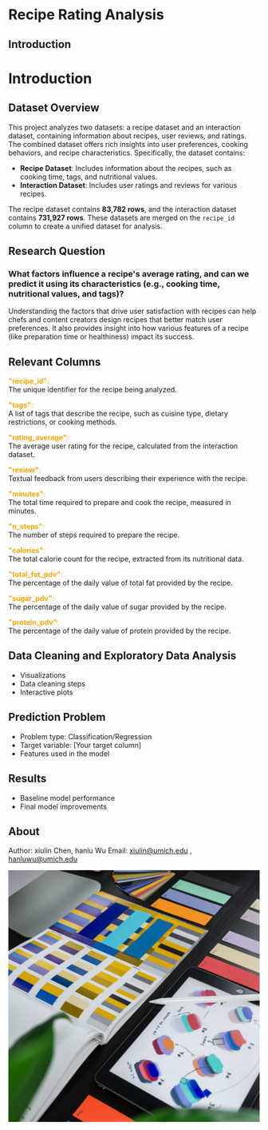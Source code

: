 # Recipe Rating Analysis

## Introduction
# Introduction

## Dataset Overview

This project analyzes two datasets: a recipe dataset and an interaction dataset, containing information about recipes, user reviews, and ratings. The combined dataset offers rich insights into user preferences, cooking behaviors, and recipe characteristics. Specifically, the dataset contains:

- **Recipe Dataset**: Includes information about the recipes, such as cooking time, tags, and nutritional values.
- **Interaction Dataset**: Includes user ratings and reviews for various recipes.

The recipe dataset contains **83,782 rows**, and the interaction dataset contains **731,927 rows**. These datasets are merged on the `recipe_id` column to create a unified dataset for analysis.

## Research Question

### What factors influence a recipe's average rating, and can we predict it using its characteristics (e.g., cooking time, nutritional values, and tags)?

Understanding the factors that drive user satisfaction with recipes can help chefs and content creators design recipes that better match user preferences. It also provides insight into how various features of a recipe (like preparation time or healthiness) impact its success.

## Relevant Columns

<font color="orange">**"recipe_id"**:</font>  
The unique identifier for the recipe being analyzed.

<font color="orange">**"tags"**:</font>  
A list of tags that describe the recipe, such as cuisine type, dietary restrictions, or cooking methods.

<font color="orange">**"rating_average"**:</font>  
The average user rating for the recipe, calculated from the interaction dataset.

<font color="orange">**"review"**:</font>  
Textual feedback from users describing their experience with the recipe.

<font color="orange">**"minutes"**:</font>  
The total time required to prepare and cook the recipe, measured in minutes.

<font color="orange">**"n_steps"**:</font>  
The number of steps required to prepare the recipe.

<font color="orange">**"calories"**:</font>  
The total calorie count for the recipe, extracted from its nutritional data.

<font color="orange">**"total_fat_pdv"**:</font>  
The percentage of the daily value of total fat provided by the recipe.

<font color="orange">**"sugar_pdv"**:</font>  
The percentage of the daily value of sugar provided by the recipe.

<font color="orange">**"protein_pdv"**:</font>  
The percentage of the daily value of protein provided by the recipe.


## Data Cleaning and Exploratory Data Analysis
- Visualizations
- Data cleaning steps
- Interactive plots

## Prediction Problem
- Problem type: Classification/Regression
- Target variable: [Your target column]
- Features used in the model

## Results
- Baseline model performance
- Final model improvements

## About
Author: xiulin Chen, hanlu Wu
Email: xiulin@umich.edu , hanluwu@umich.edu

![About Image](/images/03.jpg)

